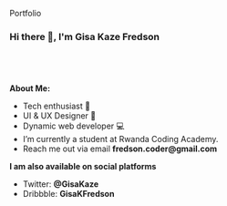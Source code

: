 Portfolio<!-- Your title -->
### Hi there 👋, I'm Gisa Kaze Fredson
<!-- Your badges
You can use the website to generate badges: https://shields.io/
-->
<!--
[![Portfolio](https://img.shields.io/badge/-Portfolio-red?style=flat&logo=appveyor&logoColor=white)](https://zachayers.io)
[![Github](https://img.shields.io/badge/-Github-000?style=flat&logo=Github&logoColor=white)](https://github.com/zjayers)
[![Linkedin](https://img.shields.io/badge/-LinkedIn-blue?style=flat&logo=Linkedin&logoColor=white)](https://www.linkedin.com/in/zjayers/)
-->
&nbsp;
---

<!-- Talking about you -->
**About Me:**

- Tech enthusiast 💯
- UI & UX Designer 🔖
- Dynamic web developer 💻
- I’m currently a student at Rwanda Coding Academy.
- Reach me out via email __fredson.coder@gmail.com__

**I am also available on social platforms**

- Twitter: __@GisaKaze__
- Dribbble: __GisaKFredson__


